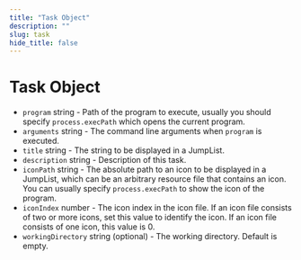 ```yaml
---
title: "Task Object"
description: ""
slug: task
hide_title: false
---
```


# Task Object

* `program` string - Path of the program to execute, usually you should
  specify `process.execPath` which opens the current program.
* `arguments` string - The command line arguments when `program` is
  executed.
* `title` string - The string to be displayed in a JumpList.
* `description` string - Description of this task.
* `iconPath` string - The absolute path to an icon to be displayed in a
  JumpList, which can be an arbitrary resource file that contains an icon. You
  can usually specify `process.execPath` to show the icon of the program.
* `iconIndex` number - The icon index in the icon file. If an icon file
  consists of two or more icons, set this value to identify the icon. If an
  icon file consists of one icon, this value is 0.
* `workingDirectory` string (optional) - The working directory. Default is empty.
